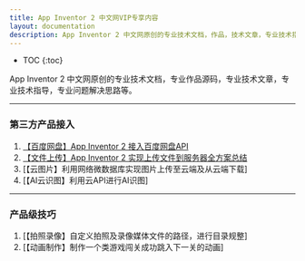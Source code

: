 ```yaml
---
title: App Inventor 2 中文网VIP专享内容
layout: documentation
description: App Inventor 2 中文网原创的专业技术文档，作品，技术文章，专业技术指导，问题解决思路等。
---
```


* TOC
{:toc}

App Inventor 2 中文网原创的专业技术文档，专业作品源码，专业技术文章，专业技术指导，专业问题解决思路等。

***
### 第三方产品接入

1. [【百度网盘】App Inventor 2 接入百度网盘API](pan.html)
1. [【文件上传】App Inventor 2 实现上传文件到服务器全方案总结](file_upload.html)
1. [【云图片】利用网络微数据库实现图片上传至云端及从云端下载]
1. [【AI云识图】利用云API进行AI识图]

***
### 产品级技巧

1. [【拍照录像】自定义拍照及录像媒体文件的路径，进行目录规整]
1. [【动画制作】制作一个类游戏闯关成功跳入下一关的动画]
